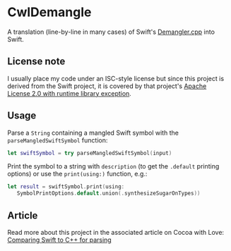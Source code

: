 # CwlDemangle

A translation (line-by-line in many cases) of Swift's [Demangler.cpp](https://github.com/apple/swift/blob/master/lib/Demangling/Demangler.cpp) into Swift.

## License note

I usually place my code under an ISC-style license but since this project is derived from the Swift project, it is covered by that project's [Apache License 2.0 with runtime library exception](https://github.com/apple/swift/blob/master/LICENSE.txt).

## Usage
	
Parse a `String` containing a mangled Swift symbol with the `parseMangledSwiftSymbol` function:

```swift
let swiftSymbol = try parseMangledSwiftSymbol(input)
```
		
Print the symbol to a string with `description` (to get the `.default` printing options) or use the `print(using:)` function, e.g.:

```swift
let result = swiftSymbol.print(using:
   SymbolPrintOptions.default.union(.synthesizeSugarOnTypes))
```

## Article

Read more about this project in the associated article on Cocoa with Love: [Comparing Swift to C++ for parsing](https://www.cocoawithlove.com/blog/2016/05/01/swift-name-demangling.html)
